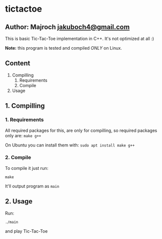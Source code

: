 # tictactoe
## Author: Majroch <jakuboch4@gmail.com>

This is basic Tic-Tac-Toe implementation in C++. It's not optimized at all :)

**Note:** this program is tested and compiled <i>ONLY</i> on Linux.

## Content
1. Compilling
    1. Requirements
    2. Compile
2. Usage

## 1. Compilling
### 1. Requirements
All required packages for this, are only for compilling, so required packages only are:
`make g++`

On Ubuntu you can install them with:
`sudo apt install make g++`

### 2. Compile
To compile it just run:

`make`

It'll output program as `main`

## 2. Usage
Run:

`./main`

and play Tic-Tac-Toe